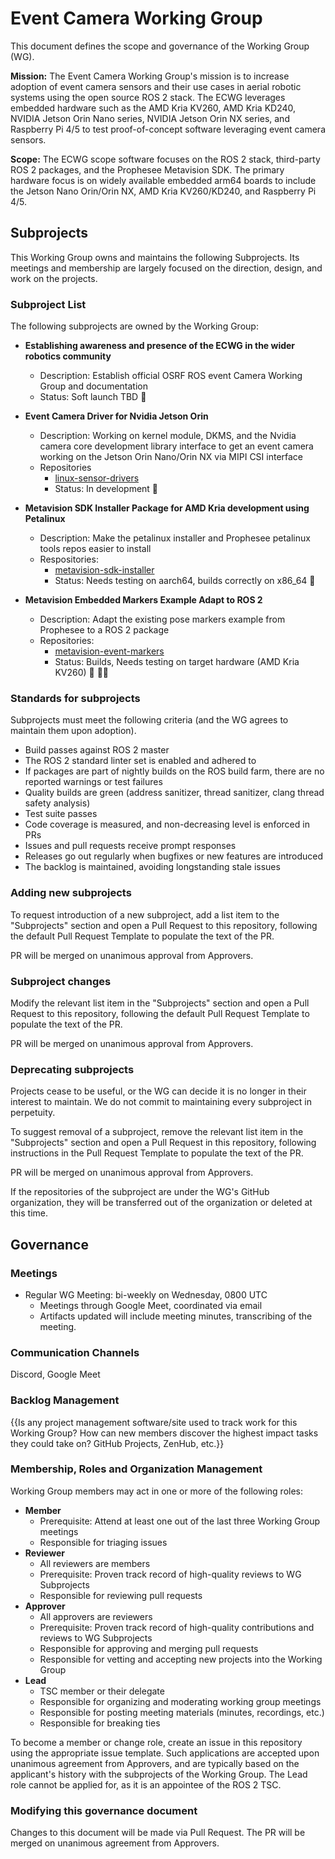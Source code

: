# Event Camera Working Group

This document defines the scope and governance of the Working Group (WG).

**Mission:** The Event Camera Working Group's mission is to increase adoption of event camera sensors and their use cases in aerial robotic systems using the open source ROS 2 stack. The ECWG leverages embedded hardware such as the
AMD Kria KV260, AMD Kria KD240, NVIDIA Jetson Orin Nano series, NVIDIA Jetson Orin NX series, and Raspberry Pi 4/5 to test proof-of-concept software leveraging event camera sensors.


**Scope:** The ECWG scope software focuses on the ROS 2 stack, third-party ROS 2 packages, and the Prophesee Metavision SDK. The primary hardware focus is on widely available embedded arm64 boards to include the Jetson Nano Orin/Orin NX, AMD Kria KV260/KD240, and Raspberry Pi 4/5.

## Subprojects

This Working Group owns and maintains the following Subprojects.
Its meetings and membership are largely focused on the direction, design, and work on the projects.

### Subproject List

The following subprojects are owned by the Working Group:

*  **Establishing awareness and presence of the ECWG in the wider robotics community**
    * Description: Establish official OSRF ROS event Camera Working Group and documentation
    * Status: Soft launch TBD 🚧

* **Event Camera Driver for Nvidia Jetson Orin**
  * Description: Working on kernel module, DKMS, and the Nvidia camera core development library interface to get an event camera working on the Jetson Orin Nano/Orin NX via MIPI CSI interface
  * Repositories
    * [linux-sensor-drivers](https://github.com/TOTON95/linux-sensor-drivers-prophesee)
    * Status: In development 🚧

* **Metavision SDK Installer Package for AMD Kria development using Petalinux**
  * Description: Make the petalinux installer and Prophesee petalinux tools repos easier to install
  *  Respositories:
     * [metavision-sdk-installer](https://github.com/Event-Camera-Working-Group-ECWG/metavision-sdk-installer)
     * Status: Needs testing on aarch64, builds correctly on x86_64 📏

*  **Metavision Embedded Markers Example Adapt to ROS 2**
   * Description: Adapt the existing pose markers example from Prophesee to a ROS 2 package
    * Repositories:
      * [metavision-event-markers](https://github.com/Event-Camera-Working-Group-ECWG/metavision-event-markers)
      * Status: Builds, Needs testing on target hardware (AMD Kria KV260) 📏
📏📏
### Standards for subprojects

Subprojects must meet the following criteria (and the WG agrees to maintain them upon adoption).

* Build passes against ROS 2 master
* The ROS 2 standard linter set is enabled and adhered to
* If packages are part of nightly builds on the ROS build farm, there are no reported warnings or test failures
* Quality builds are green (address sanitizer, thread sanitizer, clang thread safety analysis)
* Test suite passes
* Code coverage is measured, and non-decreasing level is enforced in PRs
* Issues and pull requests receive prompt responses
* Releases go out regularly when bugfixes or new features are introduced
* The backlog is maintained, avoiding longstanding stale issues

### Adding new subprojects

To request introduction of a new subproject, add a list item to the "Subprojects" section and open a Pull Request to this repository, following the default Pull Request Template to populate the text of the PR.

PR will be merged on unanimous approval from Approvers.

### Subproject changes

Modify the relevant list item in the "Subprojects" section and open a Pull Request to this repository, following the default Pull Request Template to populate the text of the PR.

PR will be merged on unanimous approval from Approvers.

### Deprecating subprojects

Projects cease to be useful, or the WG can decide it is no longer in their interest to maintain.
We do not commit to maintaining every subproject in perpetuity.

To suggest removal of a subproject, remove the relevant list item in the "Subprojects" section and open a Pull Request in this repository, following instructions in the Pull Request Template to populate the text of the PR.

PR will be merged on unanimous approval from Approvers.

If the repositories of the subproject are under the WG's GitHub organization, they will be transferred out of the organization or deleted at this time.

## Governance

### Meetings

* Regular WG Meeting: bi-weekly on Wednesday, 0800 UTC
  * Meetings through Google Meet, coordinated via email
  * Artifacts updated will include meeting minutes, transcribing of the meeting.

### Communication Channels

Discord, Google Meet

### Backlog Management

{{Is any project management software/site used to track work for this Working Group? How can new members discover the highest impact tasks they could take on? GitHub Projects, ZenHub, etc.}}

### Membership, Roles and Organization Management

Working Group members may act in one or more of the following roles:

* **Member**
  * Prerequisite: Attend at least one out of the last three Working Group meetings
  * Responsible for triaging issues
* **Reviewer**
  * All reviewers are members
  * Prerequisite: Proven track record of high-quality reviews to WG Subprojects
  * Responsible for reviewing pull requests
* **Approver**
  * All approvers are reviewers
  * Prerequisite: Proven track record of high-quality contributions and reviews to WG Subprojects
  * Responsible for approving and merging pull requests
  * Responsible for vetting and accepting new projects into the Working Group
* **Lead**
  * TSC member or their delegate
  * Responsible for organizing and moderating working group meetings
  * Responsible for posting meeting materials (minutes, recordings, etc.)
  * Responsible for breaking ties

To become a member or change role, create an issue in this repository using the appropriate issue template.
Such applications are accepted upon unanimous agreement from Approvers, and are typically based on the applicant's history with the subprojects of the Working Group.
The Lead role cannot be applied for, as it is an appointee of the ROS 2 TSC.

### Modifying this governance document

Changes to this document will be made via Pull Request.
The PR will be merged on unanimous agreement from Approvers.

